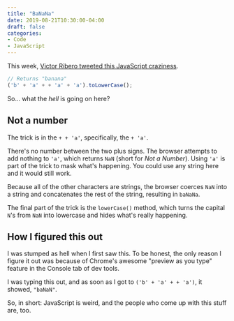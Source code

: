 ```yaml
---
title: "BaNaNa"
date: 2019-08-21T10:30:00-04:00
draft: false
categories:
- Code
- JavaScript
---
```


This week, [Victor Ribero tweeted this JavaScript craziness](https://twitter.com/devictoribero/status/1163557735738331138).

```js
// Returns "banana"
('b' + 'a' + + 'a' + 'a').toLowerCase();
```

So... what the *hell* is going on here?

## Not a number

The trick is in the `+ + 'a'`, specifically, the `+ 'a'`.

There's no number between the two plus signs. The browser attempts to add nothing to `'a'`, which returns `NaN` (short for *Not a Number*). Using `'a'` is part of the trick to mask what's happening. You could use any string here and it would still work.

Because all of the other characters are strings, the browser coerces `NaN` into a string and concatenates the rest of the string, resulting in `baNaNa`.

The final part of the trick is the `lowerCase()` method, which turns the capital `N`'s from `NaN` into lowercase and hides what's really happening.

## How I figured this out

I was stumped as hell when I first saw this. To be honest, the only reason I figure it out was because of Chrome's awesome "preview as you type" feature in the Console tab of dev tools.

I was typing this out, and as soon as I got to `('b' + 'a' + + 'a')`, it showed, `"baNaN"`.

So, in short: JavaScript is weird, and the people who come up with this stuff are, too.